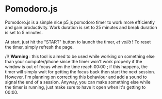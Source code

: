 # Pomodoro.js
Pomodoro.js is a simple nice p5.js pomodoro timer to work more efficiently and gain productivity.
Work duration is set to 25 minutes and break duration is set to 5 minutes.

At start, just hit the "START" button to launch the timer, *et voilà* !
To reset the timer, simply refresh the page.

/!\ **Warning** : this tool is aimed to be used while working on something else than your computer/phone since the timer won't work properly if the window is out of focus when the time reach 00:00 ; if this happens, the timer will simply wait for getting the focus back then start the next session. However, I'm planning on correcting this behaviour and add a sound to signal the end of a session.
Anyway, you can make something else while the timer is running, just make sure to have it open when it's getting to 00:00.
